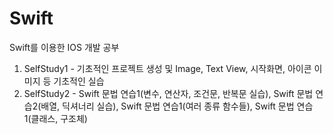 # Swift
Swift를 이용한 IOS 개발 공부

1. SelfStudy1 - 기초적인 프로젝트 생성 및 Image, Text View, 시작화면, 아이콘 이미지 등 기초적인 실습
2. SelfStudy2 - Swift 문법 연습1(변수, 연산자, 조건문, 반복문 실습), Swift 문법 연습2(배열, 딕셔너리 실습), Swift 문법 연습1(여러 종류 함수들), Swift 문법 연습1(클래스, 구조체)
